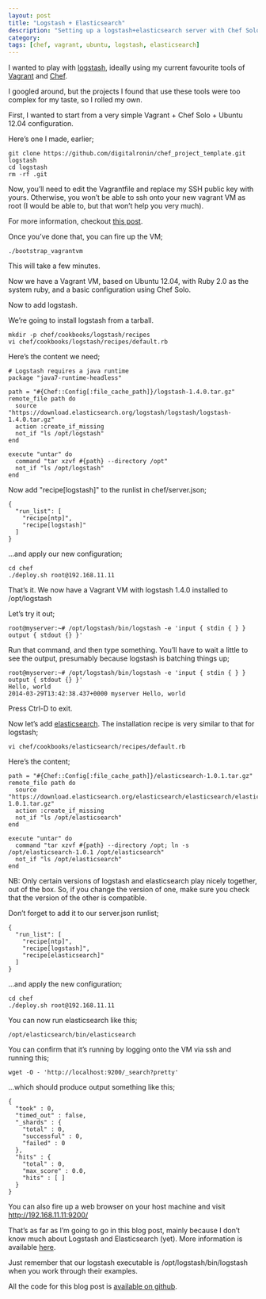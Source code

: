 ```yaml
---
layout: post
title: "Logstash + Elasticsearch"
description: "Setting up a logstash+elasticsearch server with Chef Solo"
category:
tags: [chef, vagrant, ubuntu, logstash, elasticsearch]
---
```


I wanted to play with [logstash](http://logstash.net/), ideally using my current favourite tools of [Vagrant](http://vagrantup.com/) and [Chef](http://www.getchef.com/).

I googled around, but the projects I found that use these tools were too complex for my taste, so I rolled my own.

First, I wanted to start from a very simple Vagrant + Chef Solo + Ubuntu 12.04 configuration.

Here’s one I made, earlier;

    git clone https://github.com/digitalronin/chef_project_template.git logstash
    cd logstash
    rm -rf .git

Now, you’ll need to edit the Vagrantfile and replace my SSH public key with yours. Otherwise, you won’t be able to ssh onto your new vagrant VM as root (I would be able to, but that won’t help you very much).

For more information, checkout [this post](http://digitalronin.github.io/2014/03/21/getting-started-with-chef-and-vagrant/).

Once you’ve done that, you can fire up the VM;

    ./bootstrap_vagrantvm

This will take a few minutes.

Now we have a Vagrant VM, based on Ubuntu 12.04, with Ruby 2.0 as the system ruby, and a basic configuration using Chef Solo.

Now to add logstash.

We’re going to install logstash from a tarball.

    mkdir -p chef/cookbooks/logstash/recipes
    vi chef/cookbooks/logstash/recipes/default.rb

Here’s the content we need;

    # Logstash requires a java runtime
    package "java7-runtime-headless"

    path = "#{Chef::Config[:file_cache_path]}/logstash-1.4.0.tar.gz"
    remote_file path do
      source "https://download.elasticsearch.org/logstash/logstash/logstash-1.4.0.tar.gz"
      action :create_if_missing
      not_if "ls /opt/logstash"
    end

    execute "untar" do
      command "tar xzvf #{path} --directory /opt"
      not_if "ls /opt/logstash"
    end

Now add "recipe[logstash]" to the runlist in chef/server.json;

    {
      "run_list": [
        "recipe[ntp]",
        "recipe[logstash]"
      ]
    }

…and apply our new configuration;

    cd chef
    ./deploy.sh root@192.168.11.11

That’s it. We now have a Vagrant VM with logstash 1.4.0 installed to /opt/logstash

Let’s try it out;

    root@myserver:~# /opt/logstash/bin/logstash -e 'input { stdin { } } output { stdout {} }'

Run that command, and then type something. You’ll have to wait a little to see the output, presumably because logstash is batching things up;

    root@myserver:~# /opt/logstash/bin/logstash -e 'input { stdin { } } output { stdout {} }'
    Hello, world
    2014-03-29T13:42:38.437+0000 myserver Hello, world

Press Ctrl-D to exit.

Now let’s add [elasticsearch](http://elasticsearch.org/). The installation recipe is very similar to that for logstash;

    vi chef/cookbooks/elasticsearch/recipes/default.rb

Here’s the content;

    path = "#{Chef::Config[:file_cache_path]}/elasticsearch-1.0.1.tar.gz"
    remote_file path do
      source "https://download.elasticsearch.org/elasticsearch/elasticsearch/elasticsearch-1.0.1.tar.gz"
      action :create_if_missing
      not_if "ls /opt/elasticsearch"
    end

    execute "untar" do
      command "tar xzvf #{path} --directory /opt; ln -s /opt/elasticsearch-1.0.1 /opt/elasticsearch"
      not_if "ls /opt/elasticsearch"
    end

NB: Only certain versions of logstash and elasticsearch play nicely together, out of the box. So, if you change
the version of one, make sure you check that the version of the other is compatible.

Don’t forget to add it to our server.json runlist;

    {
      "run_list": [
        "recipe[ntp]",
        "recipe[logstash]",
        "recipe[elasticsearch]"
      ]
    }

…and apply the new configuration;

    cd chef
    ./deploy.sh root@192.168.11.11

You can now run elasticsearch like this;

    /opt/elasticsearch/bin/elasticsearch


You can confirm that it’s running by logging onto the VM via ssh and running this;

    wget -O - 'http://localhost:9200/_search?pretty'

...which should produce output something like this;

    {
      "took" : 0,
      "timed_out" : false,
      "_shards" : {
        "total" : 0,
        "successful" : 0,
        "failed" : 0
      },
      "hits" : {
        "total" : 0,
        "max_score" : 0.0,
        "hits" : [ ]
      }
    }

You can also fire up a web browser on your host machine and visit http://192.168.11.11:9200/

That’s as far as I’m going to go in this blog post, mainly because I don’t know much about Logstash and Elasticsearch (yet).
More information is available [here](http://logstash.net/docs/1.4.0/tutorials/getting-started-with-logstash).

Just remember that our logstash executable is /opt/logstash/bin/logstash when you work through their examples.

All the code for this blog post is [available on github](https://github.com/digitalronin/chef-logstash-elasticsearch).

